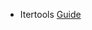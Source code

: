 - Itertools [Guide](https://realpython.com/python-itertools/#what-is-itertools-and-why-should-you-use-it)